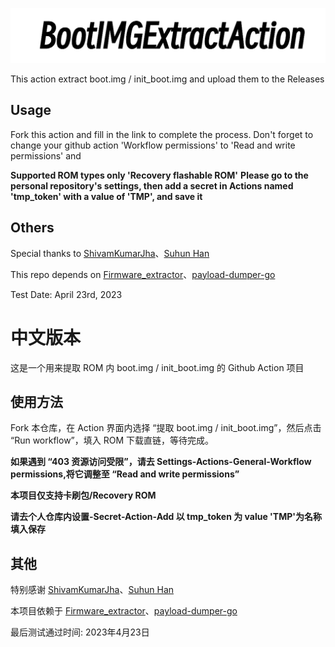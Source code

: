 ![image](./info.png)

This action extract boot.img / init_boot.img and upload them to the Releases

## Usage

Fork this action and fill in the link to complete the process. Don't forget to change your github action 'Workflow permissions' to 'Read and write permissions' and

**Supported ROM types only 'Recovery flashable ROM'**
**Please go to the personal repository's settings, then add a secret in Actions named 'tmp_token' with a value of 'TMP', and save it**

## Others

Special thanks to [ShivamKumarJha](https://github.com/ShivamKumarJha)、[Suhun Han](https://github.com/ssut)

This repo depends on [Firmware_extractor](https://github.com/ShivamKumarJha/Firmware_extractora)、[payload-dumper-go](https://github.com/ssut/payload-dumper-go)

Test Date: April 23rd, 2023


# 中文版本

这是一个用来提取 ROM 内 boot.img / init_boot.img 的 Github Action 项目

## 使用方法

Fork 本仓库，在 Action 界面内选择 “提取 boot.img / init_boot.img”，然后点击 “Run workflow”，填入 ROM 下载直链，等待完成。

**如果遇到 “403 资源访问受限”，请去 Settings-Actions-General-Workflow permissions,将它调整至 “Read and write permissions”**

**本项目仅支持卡刷包/Recovery ROM**

**请去个人仓库内设置-Secret-Action-Add 以 tmp_token 为 value 'TMP'为名称 填入保存**


## 其他

特别感谢 [ShivamKumarJha](https://github.com/ShivamKumarJha)、[Suhun Han](https://github.com/ssut)

本项目依赖于 [Firmware_extractor](https://github.com/ShivamKumarJha/Firmware_extractora)、[payload-dumper-go](https://github.com/ssut/payload-dumper-go)

最后测试通过时间: 2023年4月23日
